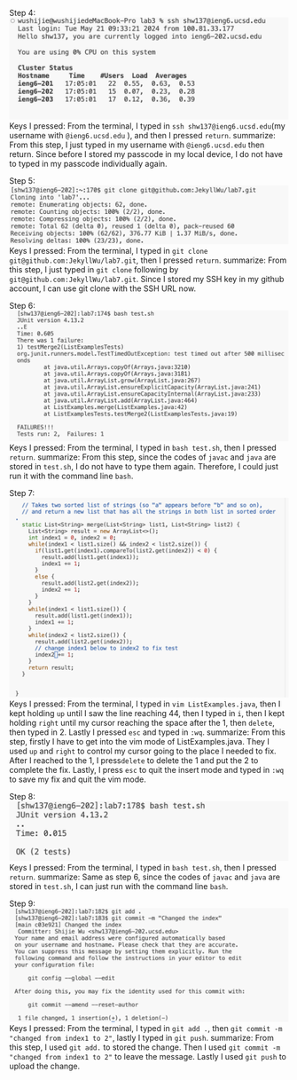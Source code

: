 Step 4:
![Image](Step4.png)
Keys I pressed: From the terminal, I typed in `ssh shw137@ieng6.ucsd.edu`(my username with `@ieng6.ucsd.edu` ), and then I pressed `return`.
summarize: From this step, I just typed in my username with `@ieng6.ucsd.edu` then return. Since before I stored my passcode in my local device, I do not have to typed in my passcode individually again.

Step 5:
![Image](step5.png)
Keys I pressed: From the terminal, I typed in `git clone git@github.com:JekyllWu/lab7.git`, then I pressed `return`.
summarize: From this step, I just typed in `git clone` following by `git@github.com:JekyllWu/lab7.git`. Since I stored my SSH key in my github account, I can use git clone with the SSH URL now.

Step 6:
![Image](step6.png)
Keys I pressed: From the terminal, I typed in `bash test.sh`, then I pressed `return`.
summarize: From this step, since the codes of `javac` and `java` are stored in `test.sh`, I do not have to type them again. Therefore, I could just run it with the command line `bash`.

Step 7:
![Image](step7.png)
Keys I pressed: From the terminal, I typed in `vim ListExamples.java`, then I kept holding `up` until I saw the line reaching 44, then I typed in `i`, then I kept holding `right` until my cursor reaching the space after the 1, then `delete`, then typed in 2. Lastly I pressed `esc` and typed in `:wq`.
summarize: From this step, firstly I have to get into the vim mode of ListExamples.java. They I used `up` and `right` to control my cursor going to the place I needed to fix. After I reached to the 1, I press`delete` to delete the 1 and put the 2 to complete the fix. Lastly, I press `esc` to quit the insert mode and typed in `:wq` to save my fix and quit the vim mode.

Step 8:
![Image](step8.png)
Keys I pressed: From the terminal, I typed in `bash test.sh`, then I pressed `return`.
summarize: Same as step 6, since the codes of `javac` and `java` are stored in `test.sh`, I can just run with the command line `bash`.

Step 9:
![Image](step9.png)
Keys I pressed: From the terminal, I typed in `git add .`, then `git commit -m "changed from index1 to 2"`, lastly I typed in `git push`.
summarize: From this step, I used `git add.` to stored the change. Then I used `git commit -m "changed from index1 to 2"` to leave the message. Lastly I used `git push` to upload the change.
